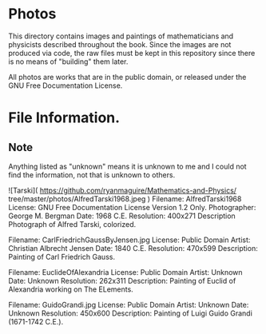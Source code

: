 # Photos
This directory contains images and paintings of mathematicians and physicists
described throughout the book. Since the images are not produced via code, the
raw files must be kept in this repository since there is no means of "building"
them later.

All photos are works that are in the public domain, or released under the GNU
Free Documentation License.

# File Information.
## Note
Anything listed as "unknown" means it is unknown to me and I
could not find the information, not that is unknown to others.

![Tarski](
	https://github.com/ryanmaguire/Mathematics-and-Physics/
tree/master/photos/AlfredTarski1968.jpeg
)
   Filename: AlfredTarski1968
   License: GNU Free Documentation License Version 1.2 Only.
   Photographer: George M. Bergman
   Date: 1968 C.E.
   Resolution: 400x271
   Description Photograph of Alfred Tarski, colorized.

Filename: CarlFriedrichGaussByJensen.jpg
License: Public Domain
Artist: Christian Albrecht Jensen
Date: 1840 C.E.
Resolution: 470x599
Description: Painting of Carl Friedrich Gauss.

Filename: EuclideOfAlexandria
License: Public Domain
Artist: Unknown
Date: Unknown
Resolution: 262x311
Description: Painting of Euclid of Alexandria working on The ELements.

Filename: GuidoGrandi.jpg
License: Public Domain
Artist: Unknown
Date: Unknown
Resolution: 450x600
Description: Painting of Luigi Guido Grandi (1671-1742 C.E.).
